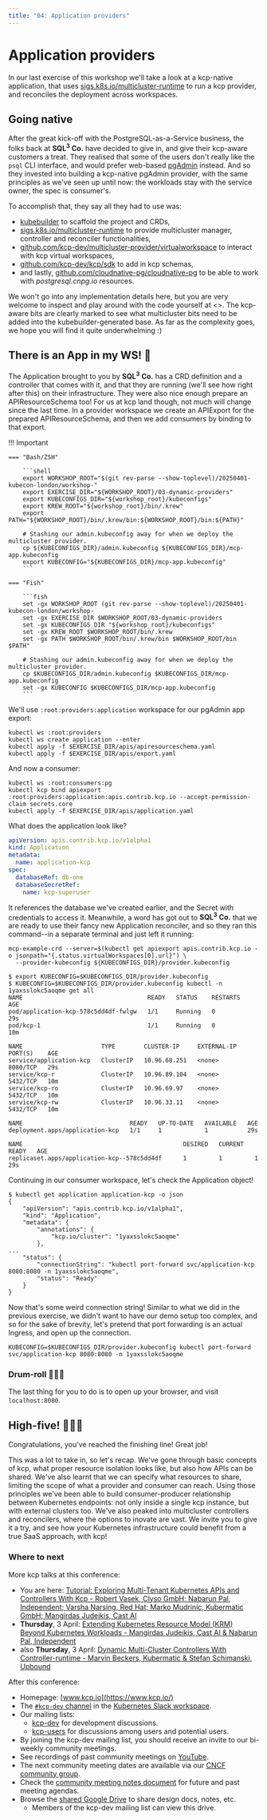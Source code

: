 ```yaml
---
title: "04: Application providers"
---
```


# Application providers

In our last exercise of this workshop we'll take a look at a kcp-native application, that uses [sigs.k8s.io/multicluster-runtime](https://github.com/kubernetes-sigs/multicluster-runtime) to run a kcp provider, and reconciles the deployment across workspaces.

## Going native

After the great kick-off with the PostgreSQL-as-a-Service business, the folks back at **SQL<sup>3</sup> Co.** have decided to give in, and give their kcp-aware customers a treat. They realised that some of the users don't really like the `psql` CLI interface, and would prefer web-based [pgAdmin](https://www.pgadmin.org/) instead. And so they invested into building a kcp-native pgAdmin provider, with the same principles as we've seen up until now: the workloads stay with the service owner, the spec is consumer's.

To accomplish that, they say all they had to use was:

* [kubebuilder](https://github.com/kubernetes-sigs/kubebuilder) to scaffold the project and CRDs,
* [sigs.k8s.io/multicluster-runtime](https://github.com/kubernetes-sigs/multicluster-runtime) to provide multicluster manager, controller and reconciler functionalities,
* [github.com/kcp-dev/multicluster-provider/virtualworkspace]() to interact with kcp virtual workspaces,
* [github.com/kcp-dev/kcp/sdk]() to add in kcp schemas,
* and lastly, [github.com/cloudnative-pg/cloudnative-pg](https://github.com/cloudnative-pg/cloudnative-pg) to be able to work with _postgresql.cnpg.io_ resources.

We won't go into any implementation details here, but you are very welcome to inspect and play around with the code yourself at <>. The kcp-aware bits are clearly marked to see what multicluster bits need to be added into the kubebuilder-generated base. As far as the complexity goes, we hope you will find it quite underwhelming :)

## There is an App in my WS! 🤌

The Application brought to you by **SQL<sup>3</sup> Co.** has a CRD definition and a controller that comes with it, and that they are running (we'll see how right after this) on their infrastructure. They were also nice enough prepare an APIResourceSchema too! For us at kcp land though, not much will change since the last time. In a provider workspace we create an APIExport for the prepared APIResourceSchema, and then we add consumers by binding to that export.

!!! Important

    === "Bash/ZSH"

        ```shell
        export WORKSHOP_ROOT="$(git rev-parse --show-toplevel)/20250401-kubecon-london/workshop-"
        export EXERCISE_DIR="${WORKSHOP_ROOT}/03-dynamic-providers"
        export KUBECONFIGS_DIR="${workshop_root}/kubeconfigs"
        export KREW_ROOT="${workshop_root}/bin/.krew"
        export PATH="${WORKSHOP_ROOT}/bin/.krew/bin:${WORKSHOP_ROOT}/bin:${PATH}"

        # Stashing our admin.kubeconfig away for when we deploy the multicluster provider.
        cp ${KUBECONFIGS_DIR}/admin.kubeconfig ${KUBECONFIGS_DIR}/mcp-app.kubeconfig
        export KUBECONFIG="${KUBECONFIGS_DIR}/mcp-app.kubeconfig"
        ```

    === "Fish"

        ```fish
        set -gx WORKSHOP_ROOT (git rev-parse --show-toplevel)/20250401-kubecon-london/workshop-
        set -gx EXERCISE_DIR $WORKSHOP_ROOT/03-dynamic-providers
        set -gx KUBECONFIGS_DIR "${workshop_root}/kubeconfigs"
        set -gx KREW_ROOT $WORKSHOP_ROOT/bin/.krew
        set -gx PATH $WORKSHOP_ROOT/bin/.krew/bin $WORKSHOP_ROOT/bin $PATH"

        # Stashing our admin.kubeconfig away for when we deploy the multicluster provider.
        cp $KUBECONFIGS_DIR/admin.kubeconfig $KUBECONFIGS_DIR/mcp-app.kubeconfig
        set -gx KUBECONFIG $KUBECONFIGS_DIR/mcp-app.kubeconfig
        ```

We'll use `:root:providers:application` workspace for our pgAdmin app export:

```shell
kubectl ws :root:providers
kubectl ws create application --enter
kubectl apply -f $EXERCISE_DIR/apis/apiresourceschema.yaml
kubectl apply -f $EXERCISE_DIR/apis/export.yaml
```

And now a consumer:

```shell
kubectl ws :root:consumers:pg
kubectl kcp bind apiexport :root:providers:application:apis.contrib.kcp.io --accept-permission-claim secrets.core
kubectl apply -f $EXERCISE_DIR/apis/application.yaml
```

What does the application look like?

```yaml
apiVersion: apis.contrib.kcp.io/v1alpha1
kind: Application
metadata:
  name: application-kcp
spec:
  databaseRef: db-one
  databaseSecretRef:
    name: kcp-superuser
```

It references the database we've created earlier, and the Secret with credentials to access it. Meanwhile, a word has got out to **SQL<sup>3</sup> Co.** that we are ready to use their fancy new Application reconciler, and so they ran this command--in a separate terminal and just left it running:

```shell title="Starting the mcp-app"
mcp-example-crd --server=$(kubectl get apiexport apis.contrib.kcp.io -o jsonpath="{.status.virtualWorkspaces[0].url}") \
  --provider-kubeconfig ${KUBECONFIGS_DIR}/provider.kubeconfig
```

```shell-session title="View of the service owner cluster"
$ export KUBECONFIG=$KUBECONFIGS_DIR/provider.kubeconfig
$ KUBECONFIG=$KUBECONFIGS_DIR/provider.kubeconfig kubectl -n 1yaxsslokc5aoqme get all
NAME                                   READY   STATUS    RESTARTS   AGE
pod/application-kcp-578c5dd4df-fwlgw   1/1     Running   0          29s
pod/kcp-1                              1/1     Running   0          10m

NAME                      TYPE        CLUSTER-IP     EXTERNAL-IP   PORT(S)    AGE
service/application-kcp   ClusterIP   10.96.68.251   <none>        8080/TCP   29s
service/kcp-r             ClusterIP   10.96.89.104   <none>        5432/TCP   10m
service/kcp-ro            ClusterIP   10.96.69.97    <none>        5432/TCP   10m
service/kcp-rw            ClusterIP   10.96.33.11    <none>        5432/TCP   10m

NAME                              READY   UP-TO-DATE   AVAILABLE   AGE
deployment.apps/application-kcp   1/1     1            1           29s

NAME                                             DESIRED   CURRENT   READY   AGE
replicaset.apps/application-kcp--578c5dd4df      1         1         1       29s
```

Continuing in our consumer workspace, let's check the Application object!

```shell-session
$ kubectl get application application-kcp -o json
{
    "apiVersion": "apis.contrib.kcp.io/v1alpha1",
    "kind": "Application",
    "metadata": {
        "annotations": {
            "kcp.io/cluster": "1yaxsslokc5aoqme"
        },
...
    "status": {
        "connectionString": "kubectl port-forward svc/application-kcp 8080:8080 -n 1yaxsslokc5aoqme",
        "status": "Ready"
    }
}
```

Now that's some weird connection string! Similar to what we did in the previous exercise, we didn't want to have our demo setup too complex, and so for the sake of brevity, let's pretend that port forwarding is an actual Ingress, and open up the connection.

```shell
KUBECONFIG=$KUBECONFIGS_DIR/provider.kubeconfig kubectl port-forward svc/application-kcp 8080:8080 -n 1yaxsslokc5aoqme
```

### Drum-roll 🥁🥁🥁

The last thing for you to do is to open up your browser, and visit `localhost:8080`.

## High-five! 🚀🚀🚀

Congratulations, you've reached the finishing line! Great job!

This was a lot to take in, so let's recap. We've gone through basic concepts of kcp, what proper resource isolation looks like, but also how APIs can be shared. We've also learnt that we can specify what resources to share, limiting the scope of what a provider and consumer can reach. Using those principles we've been able to build consumer-producer relationship between Kubernetes endpoints: not only inside a single kcp instance, but with external clusters too. We've also peaked into multicluster controllers and reconcilers, where the options to inovate are vast. We invite you to give it a try, and see how your Kubernetes infrastructure could benefit from a true SaaS approach, with kcp!

### Where to next

More kcp talks at this conference:

* You are here: [Tutorial: Exploring Multi-Tenant Kubernetes APIs and Controllers With Kcp - Robert Vasek, Clyso GmbH; Nabarun Pal, Independent; Varsha Narsing, Red Hat; Marko Mudrinic, Kubermatic GmbH; Mangirdas Judeikis, Cast AI](https://kccnceu2025.sched.com/event/1tx6b/tutorial-exploring-multi-tenant-kubernetes-apis-and-controllers-with-kcp-robert-vasek-clyso-gmbh-nabarun-pal-independent-varsha-narsing-red-hat-marko-mudrinic-kubermatic-gmbh-mangirdas-judeikis-cast-ai?iframe=no&w=100%&sidebar=yes&bg=no)
* **Thursday**, 3 April: [Extending Kubernetes Resource Model (KRM) Beyond Kubernetes Workloads - Mangirdas Judeikis, Cast AI & Nabarun Pal, Independent](https://kccnceu2025.sched.com/event/1txAB/extending-kubernetes-resource-model-krm-beyond-kubernetes-workloads-mangirdas-judeikis-cast-ai-nabarun-pal-independent?iframe=no&w=100%&sidebar=yes&bg=no)
* also **Thursday**, 3 April: [Dynamic Multi-Cluster Controllers With Controller-runtime - Marvin Beckers, Kubermatic & Stefan Schimanski, Upbound](https://kccnceu2025.sched.com/event/1txFM/dynamic-multi-cluster-controllers-with-controller-runtime-marvin-beckers-kubermatic-stefan-schimanski-upbound?iframe=no&w=100%&sidebar=yes&bg=no)

After this conference:

* Homepage: [www.kcp.io](https://www.kcp.io/)
* The [`#kcp-dev` channel](https://app.slack.com/client/T09NY5SBT/C021U8WSAFK) in the [Kubernetes Slack workspace](https://slack.k8s.io).
* Our mailing lists:
    * [kcp-dev](https://groups.google.com/g/kcp-dev) for development discussions.
    * [kcp-users](https://groups.google.com/g/kcp-users) for discussions among users and potential users.
* By joining the kcp-dev mailing list, you should receive an invite to our bi-weekly community meetings.
* See recordings of past community meetings on [YouTube](https://www.youtube.com/channel/UCfP_yS5uYix0ppSbm2ltS5Q).
* The next community meeting dates are available via our [CNCF community group](https://community.cncf.io/kcp/).
* Check the [community meeting notes document](https://docs.google.com/document/d/1PrEhbmq1WfxFv1fTikDBZzXEIJkUWVHdqDFxaY1Ply4) for future and past meeting agendas.
* Browse the [shared Google Drive](https://drive.google.com/drive/folders/1FN7AZ_Q1CQor6eK0gpuKwdGFNwYI517M?usp=sharing) to share design docs, notes, etc.
    * Members of the kcp-dev mailing list can view this drive.
